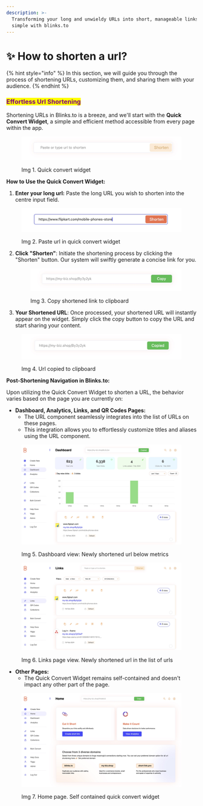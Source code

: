 ```yaml
---
description: >-
  Transforming your long and unwieldy URLs into short, manageable links is
  simple with blinks.to
---
```


# ✨ How to shorten a url?

{% hint style="info" %}
In this section, we will guide you through the process of shortening URLs, customizing them, and sharing them with your audience.
{% endhint %}

### <mark style="color:purple;">Effortless Url Shortening</mark>

Shortening URLs in Blinks.to is a breeze, and we'll start with the **Quick Convert Widget**, a simple and efficient method accessible from every page within the app.

<figure><img src="../.gitbook/assets/quick convert widget.jpg" alt=""><figcaption><p>Img 1. Quick convert widget</p></figcaption></figure>

**How to Use the Quick Convert Widget:**

1. **Enter your long url:** Paste the long URL you wish to shorten into the centre input field.

<figure><img src="../.gitbook/assets/shorten after pasting link.jpg" alt=""><figcaption><p>Img 2. Paste url in quick convert widget</p></figcaption></figure>

2.  **Click "Shorten"**: Initiate the shortening process by clicking the "Shorten" button. Our system will swiftly generate a concise link for you.

    <figure><img src="../.gitbook/assets/copy after shortening.jpg" alt=""><figcaption><p>Img 3. Copy shortened link to clipboard</p></figcaption></figure>
3. **Your Shortened URL**: Once processed, your shortened URL will instantly appear on the widget. Simply click the copy button to copy the URL and start sharing your content.

<figure><img src="../.gitbook/assets/copied after shortening.jpg" alt=""><figcaption><p>Img 4. Url copied to clipboard</p></figcaption></figure>

**Post-Shortening Navigation in Blinks.to:**

Upon utilizing the Quick Convert Widget to shorten a URL, the behavior varies based on the page you are currently on:

* **Dashboard, Analytics, Links, and QR Codes Pages:**
  * The URL component seamlessly integrates into the list of URLs on these pages.
  * This integration allows you to effortlessly customize titles and aliases using the URL component.

<figure><img src="../.gitbook/assets/dashboard after converting.jpg" alt=""><figcaption><p>Img 5. Dashboard view: Newly shortened url below metrics</p></figcaption></figure>

<figure><img src="../.gitbook/assets/Links page after converting.jpg" alt=""><figcaption><p>Img 6. Links page view. Newly shortened url in the list of urls</p></figcaption></figure>

* **Other Pages:**
  * The Quick Convert Widget remains self-contained and doesn't impact any other part of the page.

<figure><img src="../.gitbook/assets/Home page after converting.jpg" alt=""><figcaption><p>Img 7. Home page. Self contained quick convert widget</p></figcaption></figure>

